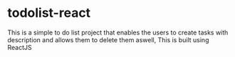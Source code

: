 # todolist-react

This is a simple to do list project that enables the users to create tasks with description and allows them to delete them aswell, This is built using ReactJS
